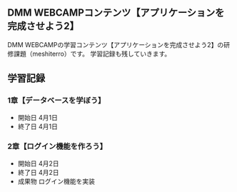 ## DMM WEBCAMPコンテンツ【アプリケーションを完成させよう2】
DMM WEBCAMPの学習コンテンツ【アプリケーションを完成させよう2】の研修課題（meshiterro）です。
学習記録も残していきます。

## 学習記録
### 1章【データベースを学ぼう】
- 開始日 4月1日
- 終了日 4月1日

### 2章【ログイン機能を作ろう】
- 開始日 4月2日
- 終了日 4月2日
- 成果物 ログイン機能を実装

<!-- # README

This README would normally document whatever steps are necessary to get the
application up and running.

Things you may want to cover:

* Ruby version

* System dependencies

* Configuration

* Database creation

* Database initialization

* How to run the test suite

* Services (job queues, cache servers, search engines, etc.)

* Deployment instructions

* ...
 -->